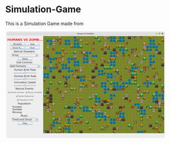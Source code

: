# Simulation-Game

This is a Simulation Game made from

![Simulation-Gameplay](https://github.com/SaadMukhtar/Simulation-Game/blob/master/Simulation-Gameplay.png)
